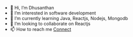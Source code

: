 - 👋 Hi, I’m Dhusanthan
- 👀 I’m interested in software development
- 🌱 I’m currently learning Java, Reactjs, Nodejs, Mongodb
- 💞️ I’m looking to collaborate on Reactjs
- 📫 How to reach me [Connect](https://dhusanthanr.github.io/)

<!---
DhusanthanR/DhusanthanR is a ✨ special ✨ repository because its `README.md` (this file) appears on your GitHub profile.
You can click the Preview link to take a look at your changes.
--->
